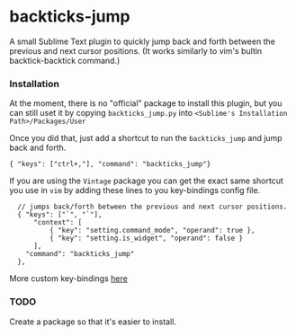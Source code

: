 # backticks-jump
A small Sublime Text plugin to quickly jump back and forth between the previous and next cursor positions. (It works similarly to vim's bultin backtick-backtick command.)


### Installation
At the moment, there is no "official" package to install this plugin, but you can still uset it by copying `backticks_jump.py` into `<Sublime's Installation Path>/Packages/User`

Once you did that, just add a shortcut to run the `backticks_jump` and jump back and forth.

```
{ "keys": ["ctrl+,"], "command": "backticks_jump"}
```


If you are using the `Vintage` package you can get the exact same shortcut you use in `vim` by adding these lines to you key-bindings config file.

```
  // jumps back/forth between the previous and next cursor positions.
  { "keys": ["`", "`"],
      "context": [
          { "key": "setting.command_mode", "operand": true },
          { "key": "setting.is_widget", "operand": false }
      ],
    "command": "backticks_jump"
  },
````

More custom key-bindings [here](https://gist.github.com/amiralles/c05b88c381cdd0ee20a8d74043fb0a06)

### TODO
Create a package so that it's easier to install.
